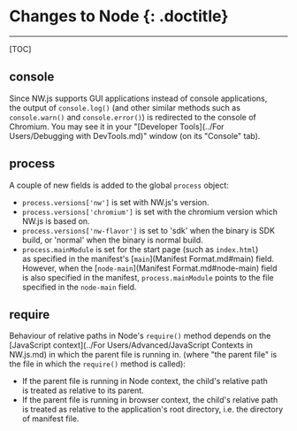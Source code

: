 # Changes to Node {: .doctitle}
---

[TOC]

## console
Since NW.js supports GUI applications instead of console applications, the output of `console.log()` (and other similar methods such as `console.warn()` and `console.error()`) is redirected to the console of Chromium. You may see it in your "[Developer Tools](../For Users/Debugging with DevTools.md)" window (on its "Console" tab).

## process
A couple of new fields is added to the global `process` object:

* `process.versions['nw']` is set with NW.js's version.
* `process.versions['chromium']` is set with the chromium version which NW.js is based on.
* `process.versions['nw-flavor']` is set to 'sdk' when the binary is SDK build, or 'normal' when the binary is normal build.
* `process.mainModule` is set for the start page (such as `index.html`) as specified in the manifest's [`main`](Manifest Format.md#main) field. However, when the [`node-main`](Manifest Format.md#node-main) field is also specified in the manifest, `process.mainModule` points to the file specified in the `node-main` field.

## require
Behaviour of relative paths in Node's `require()` method depends on the [JavaScript context](../For Users/Advanced/JavaScript Contexts in NW.js.md) in which the parent file is running in. (where "the parent file" is the file in which the `require()` method is called):

* If the parent file is running in Node context, the child's relative path is treated as relative to its parent.
* If the parent file is running in browser context, the child's relative path is treated as relative to the application's root directory, i.e. the directory of manifest file.
